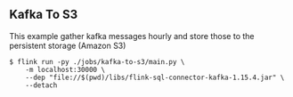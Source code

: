 ## Kafka To S3
This example gather kafka messages hourly and store those to the persistent storage (Amazon S3)

```shell
$ flink run -py ./jobs/kafka-to-s3/main.py \
    -m localhost:30000 \
    --dep "file://$(pwd)/libs/flink-sql-connector-kafka-1.15.4.jar" \
    --detach
```